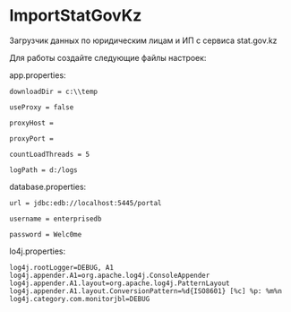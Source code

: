 # ImportStatGovKz

Загрузчик данных по юридическим лицам и ИП с сервиса stat.gov.kz

Для работы создайте следующие файлы настроек:

app.properties:

    downloadDir = c:\\temp

    useProxy = false

    proxyHost =

    proxyPort =

    countLoadThreads = 5

    logPath = d:/logs

database.properties:

    url = jdbc:edb://localhost:5445/portal

    username = enterprisedb

    password = Welc0me

lo4j.properties:

    log4j.rootLogger=DEBUG, A1
    log4j.appender.A1=org.apache.log4j.ConsoleAppender
    log4j.appender.A1.layout=org.apache.log4j.PatternLayout
    log4j.appender.A1.layout.ConversionPattern=%d{ISO8601} [%c] %p: %m%n
    log4j.category.com.monitorjbl=DEBUG
